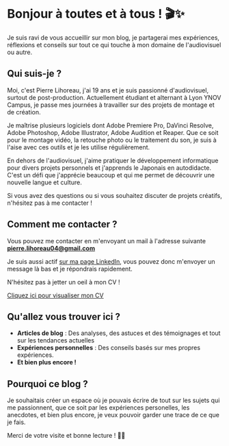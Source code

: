 # Bonjour à toutes et à tous ! 🎬✨

Je suis ravi de vous accueillir sur mon blog, je partagerai mes expériences, réflexions et conseils sur tout ce qui touche à mon domaine de l'audiovisuel ou autre.


## Qui suis-je ?

Moi, c'est Pierre Lihoreau, j'ai 19 ans et je suis passionné d'audiovisuel, surtout de post-production. Actuellement étudiant et alternant à Lyon YNOV Campus, je passe mes journées à travailler sur des projets de montage et de création.

Je maîtrise plusieurs logiciels dont Adobe Premiere Pro, DaVinci Resolve, Adobe Photoshop, Adobe Illustrator, Adobe Audition et Reaper. Que ce soit pour le montage vidéo, la retouche photo ou le traitement du son, je suis à l'aise avec ces outils et je les utilise régulièrement.

En dehors de l'audiovisuel, j'aime pratiquer le développement informatique pour divers projets personnels et j'apprends le Japonais en autodidacte. C'est un défi que j'apprécie beaucoup et qui me permet de découvrir une nouvelle langue et culture.

Si vous avez des questions ou si vous souhaitez discuter de projets créatifs, n'hésitez pas à me contacter !


## Comment me contacter ?

Vous pouvez me contacter en m'envoyant un mail à l'adresse suivante
**pierre.lihoreau04@gmail.com**

Je suis aussi actif [sur ma page LinkedIn](https://www.linkedin.com/in/pierrelihoreau/), vous pouvez donc m'envoyer un message là bas et je répondrais rapidement.

N'hésitez pas à jetter un oeil à mon CV !

<a href="https://i.imgur.com/ypE3ELQ.png" target="_blank">Cliquez ici pour visualiser mon CV</a>


## Qu'allez vous trouver ici ?

- **Articles de blog** : Des analyses, des astuces et des témoignages et tout sur les tendances actuelles
- **Expériences personnelles** : Des conseils basés sur mes propres expériences.
- **Et bien plus encore !** 


## Pourquoi ce blog ?

Je souhaitais créer un espace où je pouvais écrire de tout sur les sujets qui me passionnent, que ce soit par les expériences personelles, les anecdotes, et bien plus encore, je veux pouvoir garder une trace de ce que je fais.



Merci de votre visite et bonne lecture ! 🎥💬